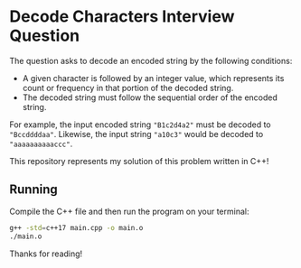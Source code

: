 # Decode Characters Interview Question

The question asks to decode an encoded string by the following conditions:

- A given character is followed by an integer value, which represents its count or frequency in that portion of the decoded string.
- The decoded string must follow the sequential order of the encoded string.

For example, the input encoded string `"B1c2d4a2"` must be decoded to `"Bccddddaa"`. Likewise, the input string `"a10c3"` would be decoded to `"aaaaaaaaaaccc"`.

This repository represents my solution of this problem written in C++!

## Running

Compile the C++ file and then run the program on your terminal:

```bash
g++ -std=c++17 main.cpp -o main.o
./main.o
```

Thanks for reading!

